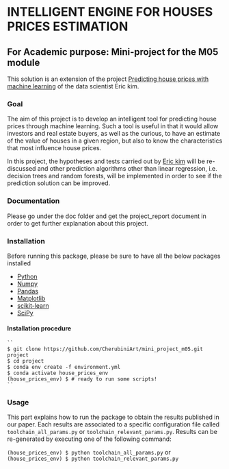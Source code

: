 # INTELLIGENT ENGINE FOR HOUSES PRICES ESTIMATION
## For Academic purpose: Mini-project for the M05 module
This solution is an extension of the project [Predicting house prices with machine learning](https://www.kimanalytics.com/single-post/2017/09/11/Predicting-House-Prices-with-Machine-Learning) of the data scientist Eric kim. 
### Goal
The aim of this project is to develop an intelligent tool for predicting house prices through machine learning. Such a tool is useful in that it would allow investors and real estate buyers, as well as the curious, to have an estimate of the value of houses in a given region, but also to know the characteristics that most influence house prices.

In this project, the hypotheses and tests carried out by [Eric kim](https://github.com/kimanalytics) will be re-discussed and other prediction algorithms other than linear regression, i.e. decision trees and random forests, will be implemented in order to see if the prediction solution can be improved.

### Documentation
Please go under the doc folder and get the project_report document in order to get further explanation about this project.
### Installation
Before running this package, please be sure to have all the below packages installed
* [Python](https://www.python.org/downloads/)
* [Numpy](https://numpy.org/)
* [Pandas](http://pandas.pydata.org/)
* [Matplotlib](http://matplotlib.org/)
* [scikit-learn](http://scikit-learn.org/stable/)
* [SciPy](https://www.scipy.org/)

#### Installation procedure
    ``
    $ git clone https://github.com/CherubiniArt/mini_project_m05.git project
    $ cd project
    $ conda env create -f environment.yml
    $ conda activate house_prices_env
    (house_prices_env) $ # ready to run some scripts!
    ``

### Usage
 This part explains how to run the package to obtain the results published in our paper. Each results are associated to a specific configuration file called ``toolchain_all_params.py`` or ``toolchain_relevant_params.py``. Results can be re-generated by executing one of the following command:
 
 ``(house_prices_env) $ python toolchain_all_params.py`` 
 or 
 ``(house_prices_env) $ python toolchain_relevant_params.py``
 
